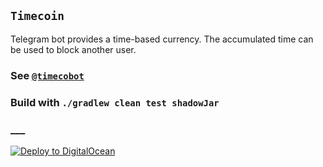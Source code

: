## `Timecoin`

Telegram bot provides a time-based currency. The accumulated time can be used to block another user.

### See [`@timecobot`](https:t.me/timecobot)

### Build with `./gradlew clean test shadowJar`

### ___
[![Deploy to DigitalOcean](https://www.deploytodo.com/do-btn-blue.svg)](https://cloud.digitalocean.com/apps/new?repo=https://github.com/demidko/service/tree/main)
